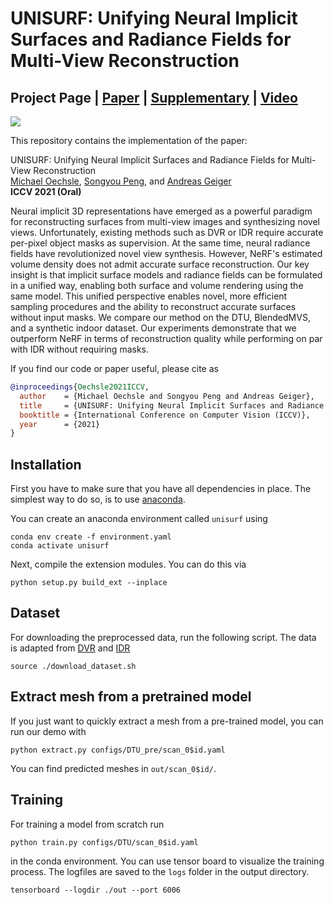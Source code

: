 # UNISURF: Unifying Neural Implicit Surfaces and Radiance Fields for Multi-View Reconstruction
## Project Page | [Paper](http://www.cvlibs.net/publications/Oechsle2021ICCV.pdf) | [Supplementary](http://www.cvlibs.net/publications/Oechsle2021ICCV_supplementary.pdf) | [Video](https://www.youtube.com/watch?v=WXUfHvZge0E)

![](./media/unisurf_teaser.gif)

This repository contains the implementation of the paper:

UNISURF: Unifying Neural Implicit Surfaces and Radiance Fields for Multi-View Reconstruction  
[Michael Oechsle](https://avg.is.tuebingen.mpg.de/person/moechsle), [Songyou Peng](https://pengsongyou.github.io/), and [Andreas Geiger](http://www.cvlibs.net/)  
**ICCV 2021 (Oral)**  

Neural implicit 3D representations have emerged as a powerful paradigm for reconstructing surfaces from multi-view images and synthesizing novel views. Unfortunately, existing methods such as DVR or IDR require accurate per-pixel object masks as supervision. At the same time, neural radiance fields have revolutionized novel view synthesis. However, NeRF's estimated volume density does not admit accurate surface reconstruction. Our key insight is that implicit surface models and radiance fields can be formulated in a unified way, enabling both surface and volume rendering using the same model. This unified perspective enables novel, more efficient sampling procedures and the ability to reconstruct accurate surfaces without input masks. We compare our method on the DTU, BlendedMVS, and a synthetic indoor dataset. Our experiments demonstrate that we outperform NeRF in terms of reconstruction quality while performing on par with IDR without requiring masks.

If you find our code or paper useful, please cite as
```bibtex
@inproceedings{Oechsle2021ICCV,
  author    = {Michael Oechsle and Songyou Peng and Andreas Geiger},
  title     = {UNISURF: Unifying Neural Implicit Surfaces and Radiance Fields for Multi-View Reconstruction},
  booktitle = {International Conference on Computer Vision (ICCV)},
  year      = {2021}
} 
```    
    
## Installation

First you have to make sure that you have all dependencies in place.
The simplest way to do so, is to use [anaconda](https://www.anaconda.com/).

You can create an anaconda environment called `unisurf` using
```
conda env create -f environment.yaml
conda activate unisurf
```
Next, compile the extension modules.
You can do this via
```
python setup.py build_ext --inplace
```

## Dataset
For downloading the preprocessed data, run the following script. The data is adapted from [DVR](https://github.com/autonomousvision/differentiable_volumetric_rendering) and [IDR](https://github.com/lioryariv/idr)
```
source ./download_dataset.sh
```

## Extract mesh from a pretrained model

If you just want to quickly extract a mesh from a pre-trained model, you can run our demo with 
```
python extract.py configs/DTU_pre/scan_0$id.yaml 
```

You can find predicted meshes in `out/scan_0$id/`.


## Training
For training a model from scratch run 
```
python train.py configs/DTU/scan_0$id.yaml
```
in the conda environment.
You can use tensor board to visualize the training process. The logfiles are saved to the `logs` folder in the output directory.
```
tensorboard --logdir ./out --port 6006
```

